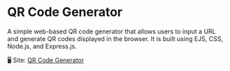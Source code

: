 # QR Code Generator
A simple web-based QR code generator that allows users to input a URL and generate QR codes displayed in the browser. It is built using EJS, CSS, Node.js, and Express.js.

🖥 Site: [QR Code Generator][def]

[def]: https://online-qr-code-generator.onrender.com/
